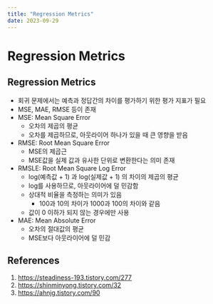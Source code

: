 ```yaml
---
title: "Regression Metrics"
date: 2023-09-29
---
```


# Regression Metrics

## Regression Metrics

- 회귀 문제에서는 예측과 정답간의 차이를 평가하기 위한 평가 지표가 필요
- MSE, MAE, RMSE 등이 존재
- MSE: Mean Square Error
  - 오차의 제곱의 평균
  - 오차를 제곱하므로, 아웃라이어 하나가 있을 때 큰 영향을 받음
- RMSE: Root Mean Square Error
  - MSE의 제곱근
  - MSE값을 실제 값과 유사한 단위로 변환한다는 의미 존재
- RMSLE: Root Mean Square Log Error
  - log(예측값 + 1) 과 log(실제값 + 1) 의 차이의 제곱의 평균
  - log를 사용하므로, 아웃라이어에 덜 민감함
  - 상대적 비율을 측정하는 의미가 있음
    - 100과 10의 차이가 1000과 100의 차이와 같음
  - 값이 0 이하가 되지 않는 경우에만 사용
- MAE: Mean Absolute Error
  - 오차의 절대값의 평균
  - MSE보다 아웃라이어에 덜 민감

## References

1. https://steadiness-193.tistory.com/277
2. https://shinminyong.tistory.com/32
3. https://ahnjg.tistory.com/90
